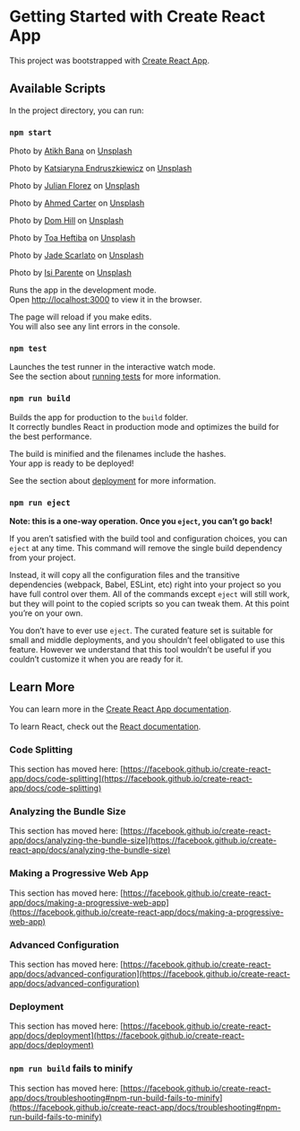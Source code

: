 # Getting Started with Create React App

This project was bootstrapped with [Create React App](https://github.com/facebook/create-react-app).

## Available Scripts

In the project directory, you can run:

### `npm start`

Photo by <a href="https://unsplash.com/@tikh?utm_source=unsplash&utm_medium=referral&utm_content=creditCopyText">Atikh Bana</a> on <a href="https://unsplash.com/s/photos/fashion?utm_source=unsplash&utm_medium=referral&utm_content=creditCopyText">Unsplash</a>

Photo by <a href="https://unsplash.com/@endka_1?utm_source=unsplash&utm_medium=referral&utm_content=creditCopyText">Katsiaryna Endruszkiewicz</a> on <a href="https://unsplash.com/collections/9379824/sav-artists?utm_source=unsplash&utm_medium=referral&utm_content=creditCopyText">Unsplash</a>

Photo by <a href="https://unsplash.com/@photones11?utm_source=unsplash&utm_medium=referral&utm_content=creditCopyText">Julian Florez</a> on <a href="https://unsplash.com/collections/9379824/sav-artists?utm_source=unsplash&utm_medium=referral&utm_content=creditCopyText">Unsplash</a>

Photo by <a href="https://unsplash.com/@ahmedcarter?utm_source=unsplash&utm_medium=referral&utm_content=creditCopyText">Ahmed Carter</a> on <a href="https://unsplash.com/?utm_source=unsplash&utm_medium=referral&utm_content=creditCopyText">Unsplash</a>

Photo by <a href="https://unsplash.com/@ohthehumanity?utm_source=unsplash&utm_medium=referral&utm_content=creditCopyText">Dom Hill</a> on <a href="https://unsplash.com/?utm_source=unsplash&utm_medium=referral&utm_content=creditCopyText">Unsplash</a>

Photo by <a href="https://unsplash.com/@heftiba?utm_source=unsplash&utm_medium=referral&utm_content=creditCopyText">Toa Heftiba</a> on <a href="https://unsplash.com/?utm_source=unsplash&utm_medium=referral&utm_content=creditCopyText">Unsplash</a>

Photo by <a href="https://unsplash.com/@jadocarts?utm_source=unsplash&utm_medium=referral&utm_content=creditCopyText">Jade Scarlato</a> on <a href="https://unsplash.com/s/photos/outfit-club?utm_source=unsplash&utm_medium=referral&utm_content=creditCopyText">Unsplash</a>

Photo by <a href="https://unsplash.com/@isiparente?utm_source=unsplash&utm_medium=referral&utm_content=creditCopyText">Isi Parente</a> on <a href="https://unsplash.com/s/photos/outfit-woman?utm_source=unsplash&utm_medium=referral&utm_content=creditCopyText">Unsplash</a>

Runs the app in the development mode.\
Open [http://localhost:3000](http://localhost:3000) to view it in the browser.

The page will reload if you make edits.\
You will also see any lint errors in the console.

### `npm test`

Launches the test runner in the interactive watch mode.\
See the section about [running tests](https://facebook.github.io/create-react-app/docs/running-tests) for more information.

### `npm run build`

Builds the app for production to the `build` folder.\
It correctly bundles React in production mode and optimizes the build for the best performance.

The build is minified and the filenames include the hashes.\
Your app is ready to be deployed!

See the section about [deployment](https://facebook.github.io/create-react-app/docs/deployment) for more information.

### `npm run eject`

**Note: this is a one-way operation. Once you `eject`, you can’t go back!**

If you aren’t satisfied with the build tool and configuration choices, you can `eject` at any time. This command will remove the single build dependency from your project.

Instead, it will copy all the configuration files and the transitive dependencies (webpack, Babel, ESLint, etc) right into your project so you have full control over them. All of the commands except `eject` will still work, but they will point to the copied scripts so you can tweak them. At this point you’re on your own.

You don’t have to ever use `eject`. The curated feature set is suitable for small and middle deployments, and you shouldn’t feel obligated to use this feature. However we understand that this tool wouldn’t be useful if you couldn’t customize it when you are ready for it.

## Learn More

You can learn more in the [Create React App documentation](https://facebook.github.io/create-react-app/docs/getting-started).

To learn React, check out the [React documentation](https://reactjs.org/).

### Code Splitting

This section has moved here: [https://facebook.github.io/create-react-app/docs/code-splitting](https://facebook.github.io/create-react-app/docs/code-splitting)

### Analyzing the Bundle Size

This section has moved here: [https://facebook.github.io/create-react-app/docs/analyzing-the-bundle-size](https://facebook.github.io/create-react-app/docs/analyzing-the-bundle-size)

### Making a Progressive Web App

This section has moved here: [https://facebook.github.io/create-react-app/docs/making-a-progressive-web-app](https://facebook.github.io/create-react-app/docs/making-a-progressive-web-app)

### Advanced Configuration

This section has moved here: [https://facebook.github.io/create-react-app/docs/advanced-configuration](https://facebook.github.io/create-react-app/docs/advanced-configuration)

### Deployment

This section has moved here: [https://facebook.github.io/create-react-app/docs/deployment](https://facebook.github.io/create-react-app/docs/deployment)

### `npm run build` fails to minify

This section has moved here: [https://facebook.github.io/create-react-app/docs/troubleshooting#npm-run-build-fails-to-minify](https://facebook.github.io/create-react-app/docs/troubleshooting#npm-run-build-fails-to-minify)
